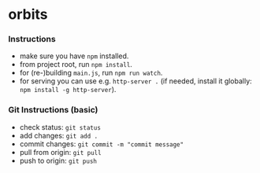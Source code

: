 # orbits

### Instructions

- make sure you have `npm` installed.
- from project root, run `npm install`.
- for (re-)building `main.js`, run `npm run watch`.
- for serving you can use e.g. `http-server .` (if needed, install it globally: `npm install -g http-server`).

### Git Instructions (basic)
- check status: `git status`
- add changes: `git add .`
- commit changes: `git commit -m "commit message"`
- pull from origin: `git pull`
- push to origin: `git push`
